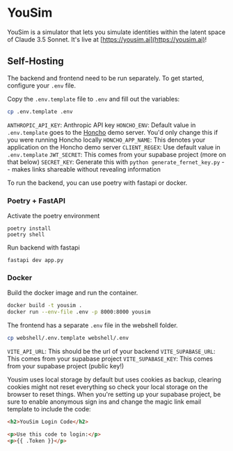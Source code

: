 # YouSim

YouSim is a simulator that lets you simulate identities within the latent space
of Claude 3.5 Sonnet. It's live at [https://yousim.ai](https://yousim.ai)!

## Self-Hosting

The backend and frontend need to be run separately. To get started, configure your `.env` file.

Copy the `.env.template` file to `.env` and fill out the variables:
```bash
cp .env.template .env
```
`ANTHROPIC_API_KEY`: Anthropic API key
`HONCHO_ENV`: Default value in `.env.template` goes to the [Honcho](https://github.com/plastic-labs/honcho) demo server. You'd only change this if you were running Honcho locally
`HONCHO_APP_NAME`: This denotes your application on the Honcho demo server
`CLIENT_REGEX`: Use default value in `.env.template`
`JWT_SECRET`: This comes from your supabase project (more on that below)
`SECRET_KEY`: Generate this with `python generate_fernet_key.py` -- makes links shareable without revealing information

To run the backend, you can use poetry with fastapi or docker. 

### Poetry + FastAPI

Activate the poetry environment
```
poetry install
poetry shell
```

Run backend with fastapi 
```
fastapi dev app.py
```

### Docker

Build the docker image and run the container.
```bash
docker build -t yousim .
docker run --env-file .env -p 8000:8000 yousim
```

The frontend has a separate `.env` file in the webshell folder.
```bash
cp webshell/.env.template webshell/.env
```

`VITE_API_URL`: This should be the url of your backend
`VITE_SUPABASE_URL`: This comes from your supabase project
`VITE_SUPABASE_KEY`: This comes from your supabase project (public key!)


Yousim uses local storage by default but uses cookies as backup, clearing cookies might not reset everything so check your local storage on the browser to reset things.
When you're setting up your supabase project, be sure to enable anonymous sign ins and change the magic link email template to include the code:
```html
<h2>YouSim Login Code</h2>

<p>Use this code to login:</p>
<p>{{ .Token }}</p>
```
